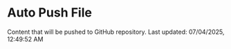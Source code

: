 # Auto Push File

Content that will be pushed to GitHub repository.
Last updated: 07/04/2025, 12:49:52 AM